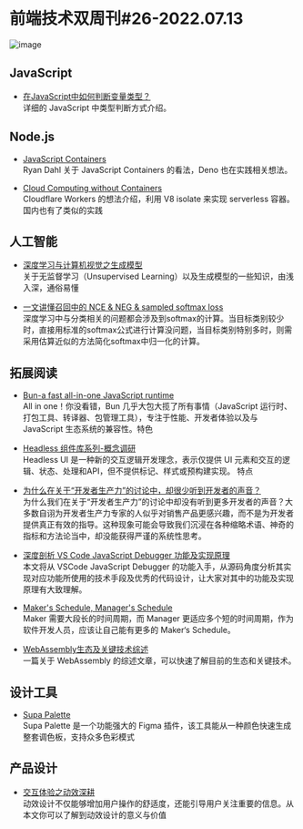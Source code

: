 # 前端技术双周刊#26-2022.07.13

![image](https://mms-graph.cdn.bcebos.com/wiki/%E5%89%8D%E7%AB%AF%E6%8A%80%E6%9C%AF%E5%8F%8C%E5%91%A8%E5%88%8A_19.png)

## JavaScript
- [在JavaScript中如何判断变量类型？](https://juejin.cn/post/7117420187564900366)
<br>详细的 JavaScript 中类型判断方式介绍。

## Node.js
- [JavaScript Containers](https://tinyclouds.org/javascript_containers)
<br>Ryan Dahl 关于 JavaScript Containers 的看法，Deno 也在实践相关想法。

- [Cloud Computing without Containers](https://blog.cloudflare.com/cloud-computing-without-containers/)
<br>Cloudflare Workers 的想法介绍，利用 V8 isolate 来实现 serverless 容器。国内也有了类似的实践

## 人工智能
- [深度学习与计算机视觉之生成模型](https://juejin.cn/post/7108920153533841445)
<br>关于无监督学习（Unsupervised Learning）以及生成模型的一些知识，由浅入深，通俗易懂

- [一文讲懂召回中的 NCE & NEG & sampled softmax loss](https://juejin.cn/post/7118761109741862926)
<br>深度学习中与分类相关的问题都会涉及到softmax的计算。当目标类别较少时，直接用标准的softmax公式进行计算没问题，当目标类别特别多时，则需采用估算近似的方法简化softmax中归一化的计算。

## 拓展阅读
- [Bun-a fast all-in-one JavaScript runtime](https://bun.sh/)
<br>All in one！你没看错，Bun 几乎大包大揽了所有事情（JavaScript 运行时、打包工具、转译器、包管理工具），专注于性能、开发者体验以及与 JavaScript 生态系统的兼容性。特色

- [Headless 组件库系列-概念调研](https://zhuanlan.zhihu.com/p/537385085)
<br>Headless UI 是一种新的交互逻辑开发理念，表示仅提供 UI 元素和交互的逻辑、状态、处理和API，但不提供标记、样式或预构建实现。 特点

- [为什么在关于“开发者生产力”的讨论中，却很少听到开发者的声音？](https://mp.weixin.qq.com/s/oDmSbtXV4-IN_GLmeVzlpg)
<br>为什么我们在关于“开发者生产力”的讨论中却没有听到更多开发者的声音？大多数自诩为开发者生产力专家的人似乎对销售产品更感兴趣，而不是为开发者提供真正有效的指导。这种现象可能会导致我们沉浸在各种缩略术语、神奇的指标和方法论当中，却没能获得严谨的系统性思考。

- [深度剖析 VS Code JavaScript Debugger 功能及实现原理](https://mp.weixin.qq.com/s/9FoyLqROYXaTjivbF4KUlg)
<br>本文将从 VSCode JavaScript  Debugger  的功能入手，从源码角度分析其实现对应功能所使用的技术手段及优秀的代码设计，让大家对其中的功能及实现原理有大致理解。

- [Maker's Schedule, Manager's Schedule ](http://www.paulgraham.com/makersschedule.html)
<br>Maker 需要大段长的时间周期，而 Manager 更适应多个短的时间周期，作为软件开发人员，应该让自己能有更多的 Maker‘s Schedule。

- [WebAssembly生态及关键技术综述](https://mp.weixin.qq.com/s/ZZbRRPTYAu8qUmLwKCs6ew)
<br>一篇关于 WebAssembly 的综述文章，可以快速了解目前的生态和关键技术。

## 设计工具
- [Supa Palette](https://www.supa-palette.com/)
<br>Supa Palette 是一个功能强大的 Figma 插件，该工具能从一种颜色快速生成整套调色板，支持众多色彩模式

## 产品设计
- [交互体验之动效深耕](https://www.zhisheji.com/jiaocheng/1557661.html)
<br>动效设计不仅能够增加用户操作的舒适度，还能引导用户关注重要的信息。从本文你可以了解到动效设计的意义与价值

